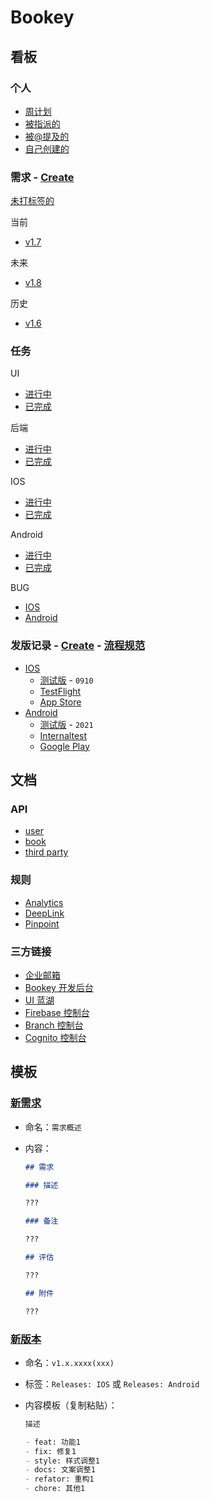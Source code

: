 # Bookey

## 看板

### 个人

- [周计划](https://github.com/bookey-dev/bookey.requirement/issues?q=is%3Aopen+is%3Aissue+label%3A%E5%91%A8%E8%AE%A1%E5%88%92)
- [被指派的](https://github.com/issues/assigned)
- [被@提及的](https://github.com/issues/mentioned)
- [自己创建的](https://github.com/issues)

### 需求 - [Create](#新需求)

[未打标签的](https://github.com/bookey-dev/bookey.requirement/issues?q=is%3Aopen+is%3Aissue+no%3Alabel)

当前

- [v1.7](https://github.com/bookey-dev/bookey.requirement/projects/12)

未来

- [v1.8](https://github.com/bookey-dev/bookey.requirement/projects/13)

历史

- [v1.6](https://github.com/bookey-dev/bookey.requirement/projects/11)

### 任务

UI

- [进行中](https://github.com/bookey-dev/bookey.requirement/issues?q=is%3Aopen+is%3Aissue+label%3A%22Task%3A+UI%22)
- [已完成](https://github.com/bookey-dev/bookey.requirement/issues?q=is%3Aopen+is%3Aissue+label%3A%22Done%3A+UI%22)

后端

- [进行中](https://github.com/bookey-dev/bookey.requirement/issues?q=is%3Aopen+is%3Aissue+label%3A%22Task%3A+API%22)
- [已完成](https://github.com/bookey-dev/bookey.requirement/issues?q=is%3Aopen+is%3Aissue+label%3A%22Done%3A+API%22)

IOS

- [进行中](https://github.com/bookey-dev/bookey.requirement/issues?q=is%3Aopen+is%3Aissue+label%3A%22Task%3A+IOS%22)
- [已完成](https://github.com/bookey-dev/bookey.requirement/issues?q=is%3Aopen+is%3Aissue+label%3A%22Done%3A+IOS%22)

Android

- [进行中](https://github.com/bookey-dev/bookey.requirement/issues?q=is%3Aopen+is%3Aissue+label%3A%22Task%3A+Android%22)
- [已完成](https://github.com/bookey-dev/bookey.requirement/issues?q=is%3Aopen+is%3Aissue+label%3A%22Done%3A+Android%22)

BUG

- [IOS](https://github.com/bookey-dev/bookey.requirement/issues?q=is%3Aopen+is%3Aissue+label%3A%22Bug%3A+IOS%22)
- [Android](https://github.com/bookey-dev/bookey.requirement/issues?q=is%3Aopen+is%3Aissue+label%3A%22Bug%3A+Android%22)

### 发版记录 - [Create](#新版本) - [流程规范](docs/process-specification.md#版本发布)

- [IOS](https://github.com/bookey-dev/bookey.requirement/issues?q=is%3Aissue+label%3AReleases%EF%BC%9AIOS)
  - [测试版](https://www.pgyer.com/o9So) - `0910`
  - [TestFlight](https://apps.apple.com/cn/app/testflight/id899247664)
  - [App Store](https://apps.apple.com/cn/app/id1490069864)
- [Android](https://github.com/bookey-dev/bookey.requirement/issues?q=is%3Aissue+label%3AReleases%EF%BC%9AAndroid+)
  - [测试版](https://www.pgyer.com/C5re) - `2021`
  - [Internaltest](https://play.google.com/apps/internaltest/4700196513230198982)
  - [Google Play](https://play.google.com/store/apps/details?id=app.bookey)

## 文档

### API

- [user](https://dev.bookey.app:8081/swagger-ui.html)
- [book](https://dev.bookey.app:8082/swagger-ui.html)
- [third party](https://dev.bookey.app:8083/swagger-ui.html)

### 规则

- [Analytics](https://github.com/bookey-dev/bookey.docs/wiki/Analytics)
- [DeepLink](https://github.com/bookey-dev/bookey.docs/wiki/DeepLink)
- [Pinpoint](https://github.com/bookey-dev/bookey.docs/wiki/Pinpoint)

### 三方链接

- [企业邮箱](https://exmail.qq.com/login)
- [Bookey 开发后台](https://dev.bookey.app/sys/Home)
- [UI 蓝湖](https://lanhuapp.com/web/#/item?tid=5a7e615e-5e48-4932-8c33-c7e5075107ea)
- [Firebase 控制台](https://console.firebase.google.com/project/helpful-topic-261709/overview)
- [Branch 控制台](https://dashboard.branch.io)
- [Cognito 控制台](https://us-west-2.console.aws.amazon.com/cognito/users/?region=us-west-2#)

## 模板

### [新需求](https://github.com/bookey-dev/bookey.requirement/issues/new/choose)

- 命名：`需求概述`
- 内容：

  ```md
  ## 需求

  ### 描述

  ???

  ### 备注

  ???

  ## 评估

  ???

  ## 附件

  ???

  ```

### [新版本](https://github.com/bookey-dev/bookey.requirement/issues/new/choose)

- 命名：`v1.x.xxxx(xxx)`
- 标签：`Releases: IOS` 或 `Releases: Android`
- 内容模板（复制粘贴）：

   ```md
   描述

   - feat: 功能1
   - fix: 修复1
   - style: 样式调整1
   - docs: 文案调整1
   - refator: 重构1
   - chore: 其他1
   ```
